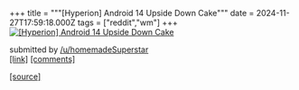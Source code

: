 +++
title = """[Hyperion] Android 14 Upside Down Cake"""
date = 2024-11-27T17:59:18.000Z
tags = ["reddit","wm"]
+++
[![[Hyperion] Android 14 Upside Down Cake](https://preview.redd.it/gvk6i5lygh3e1.png?width=640&crop=smart&auto=webp&s=9cf78a044ee9d8f80ffbd10d0dbf3a07595f5d2d "[Hyperion] Android 14 Upside Down Cake")](https://www.reddit.com/r/unixporn/comments/1h1ah62/hyperion_android_14_upside_down_cake/)

submitted by [/u/homemadeSuperstar](https://www.reddit.com/user/homemadeSuperstar)  
[\[link\]](https://i.redd.it/gvk6i5lygh3e1.png) [\[comments\]](https://www.reddit.com/r/unixporn/comments/1h1ah62/hyperion_android_14_upside_down_cake/)

[[source]](https://www.reddit.com/r/unixporn/comments/1h1ah62/hyperion_android_14_upside_down_cake/)
